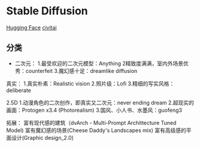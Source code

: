 # Stable Diffusion


[Hugging Face](https://huggingface.co/)
[civitai](https://civitai.com/)


## 分类
- 二次元：
1.最受欢迎的二次元模型：Anything
2精致度满满，室内外场景优秀：counterfeit
3.魔幻感十足：dreamlike diffusion

真实：
1.真实朴素：Realistic vision
2.照片级：Lofi
3.精细的写实风格：deliberate

2.5D
1.动漫角色的二次创作，即真实又二次元：never ending  dream
2.超现实的画面：Protogen x3.4 (Photorealism)
3.国风、小人书、水墨风：guofeng3

拓展：
富有现代感的建筑（dvArch - Multi-Prompt Archittecture Tuned Model)
富有魔幻感的场景(Cheese Daddy's Landscapes mix)
富有高级感的平面设计(Graphic design_2.0)